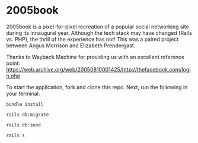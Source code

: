 # 2005book

2005book is a pixel-for-pixel recreation of a popular social networking site during its innaugural year. Although the tech stack may have changed (Rails vs. PHP), the thrill of the experience has not! This was a paired project between Angus Morrison and Elizabeth Prendergast.

Thanks to Wayback Machine for providing us with an excellent reference point: https://web.archive.org/web/20050810001425/http://thefacebook.com/login.php 

To start the application, fork and clone this repo. Next, run the following in your terminal:

```bundle install```

```rails db:migrate```

```rails db:seed``` 

```rails s```

